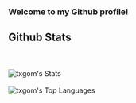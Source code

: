 ### Welcome to my Github profile!<br>
## Github Stats
<br><br>
![txgom's Stats](https://github-readme-stats.vercel.app/api?username=txgom&theme=prussian&show_icons=true&hide_border=true&count_private=true)
<br><br>
![txgom's Top Languages](https://github-readme-stats.vercel.app/api/top-langs/?username=txgom&theme=prussian&show_icons=true&hide_border=true&layout=compact)

